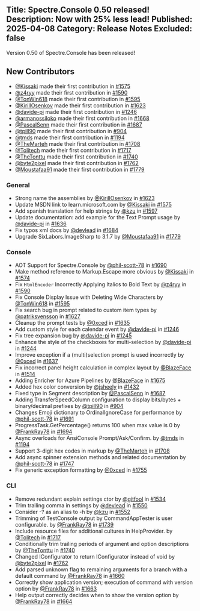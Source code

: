 Title: Spectre.Console 0.50 released!
Description: Now with 25% less lead!
Published: 2025-04-08
Category: Release Notes
Excluded: false
---

Version 0.50 of Spectre.Console has been released!

## New Contributors

* [@Kissaki](https://github.com/Kissaki) made their first contribution in [#1575](https://github.com/spectreconsole/spectre.console/pull/1575)
* [@z4ryy](https://github.com/z4ryy) made their first contribution in [#1590](https://github.com/spectreconsole/spectre.console/pull/1590)
* [@TonWin618](https://github.com/TonWin618) made their first contribution in [#1595](https://github.com/spectreconsole/spectre.console/pull/1595)
* [@KirillOsenkov](https://github.com/KirillOsenkov) made their first contribution in [#1623](https://github.com/spectreconsole/spectre.console/pull/1623)
* [@davide-pi](https://github.com/davide-pi) made their first contribution in [#1246](https://github.com/spectreconsole/spectre.console/pull/1246)
* [@armanossiloko](https://github.com/armanossiloko) made their first contribution in [#1668](https://github.com/spectreconsole/spectre.console/pull/1668)
* [@PascalSenn](https://github.com/PascalSenn) made their first contribution in [#1687](https://github.com/spectreconsole/spectre.console/pull/1687)
* [@tpill90](https://github.com/tpill90) made their first contribution in [#904](https://github.com/spectreconsole/spectre.console/pull/904)
* [@tmds](https://github.com/tmds) made their first contribution in [#1194](https://github.com/spectreconsole/spectre.console/pull/1194)
* [@TheMarteh](https://github.com/TheMarteh) made their first contribution in [#1708](https://github.com/spectreconsole/spectre.console/pull/1708)
* [@Tolitech](https://github.com/Tolitech) made their first contribution in [#1717](https://github.com/spectreconsole/spectre.console/pull/1717)
* [@TheTonttu](https://github.com/TheTonttu) made their first contribution in [#1740](https://github.com/spectreconsole/spectre.console/pull/1740)
* [@byte2pixel](https://github.com/byte2pixel) made their first contribution in [#1762](https://github.com/spectreconsole/spectre.console/pull/1762)
* [@Moustafaa91](https://github.com/Moustafaa91) made their first contribution in [#1779](https://github.com/spectreconsole/spectre.console/pull/1779)

### General

* Strong name the assemblies by [@KirillOsenkov](https://github.com/KirillOsenkov) in [#1623](https://github.com/spectreconsole/spectre.console/pull/1623)
* Update MSDN link to learn.microsoft.com by [@Kissaki](https://github.com/Kissaki) in [#1575](https://github.com/spectreconsole/spectre.console/pull/1575)
* Add spanish translation for help strings by [@kzu](https://github.com/kzu) in [#1597](https://github.com/spectreconsole/spectre.console/pull/1597)
* Update documentation: add example for the Text Prompt usage by [@davide-pi](https://github.com/davide-pi) in [#1636](https://github.com/spectreconsole/spectre.console/pull/1636)
* Fix typos xml docs by [@devlead](https://github.com/devlead) in [#1684](https://github.com/spectreconsole/spectre.console/pull/1684)
* Upgrade SixLabors.ImageSharp to 3.1.7 by [@Moustafaa91](https://github.com/Moustafaa91) in [#1779](https://github.com/spectreconsole/spectre.console/pull/1779)

### Console

* AOT Support for Spectre.Console by [@phil-scott-78](https://github.com/phil-scott-78) in [#1690](https://github.com/spectreconsole/spectre.console/pull/1690)
* Make method reference to Markup.Escape more obvious by [@Kissaki](https://github.com/Kissaki) in [#1574](https://github.com/spectreconsole/spectre.console/pull/1574)
* Fix `HtmlEncoder` Incorrectly Applying Italics to Bold Text by [@z4ryy](https://github.com/z4ryy) in [#1590](https://github.com/spectreconsole/spectre.console/pull/1590)
* Fix Console Display Issue with Deleting Wide Characters by [@TonWin618](https://github.com/TonWin618) in [#1595](https://github.com/spectreconsole/spectre.console/pull/1595)
* Fix search bug in prompt related to custom item types by [@patriksvensson](https://github.com/patriksvensson) in [#1627](https://github.com/spectreconsole/spectre.console/pull/1627)
* Cleanup the prompt tests by [@0xced](https://github.com/0xced) in [#1635](https://github.com/spectreconsole/spectre.console/pull/1635)
* Add custom style for each calendar event by [@davide-pi](https://github.com/davide-pi) in [#1246](https://github.com/spectreconsole/spectre.console/pull/1246)
* Fix tree expansion bug by [@davide-pi](https://github.com/davide-pi) in [#1245](https://github.com/spectreconsole/spectre.console/pull/1245)
* Enhance the style of the checkboxes for multi-selection by [@davide-pi](https://github.com/davide-pi) in [#1244](https://github.com/spectreconsole/spectre.console/pull/1244)
* Improve exception if a (multi)selection prompt is used incorrectly by [@0xced](https://github.com/0xced) in [#1637](https://github.com/spectreconsole/spectre.console/pull/1637)
* Fix incorrect panel height calculation in complex layout by [@BlazeFace](https://github.com/BlazeFace) in [#1514](https://github.com/spectreconsole/spectre.console/pull/1514)
* Adding Enricher for Azure Pipelines by [@BlazeFace](https://github.com/BlazeFace) in [#1675](https://github.com/spectreconsole/spectre.console/pull/1675)
* Added hex color conversion by [@jsheely](https://github.com/jsheely) in [#1432](https://github.com/spectreconsole/spectre.console/pull/1432)
* Fixed type in Segment description by [@PascalSenn](https://github.com/PascalSenn) in [#1687](https://github.com/spectreconsole/spectre.console/pull/1687)
* Adding TransferSpeedColumn configuration to display bits/bytes + binary/decimal prefixes by [@tpill90](https://github.com/tpill90) in [#904](https://github.com/spectreconsole/spectre.console/pull/904)
* Changes Emoji dictionary to OrdinalIgnoreCase for performance by [@phil-scott-78](https://github.com/phil-scott-78) in [#1691](https://github.com/spectreconsole/spectre.console/pull/1691)
* ProgressTask.GetPercentage() returns 100 when max value is 0 by [@FrankRay78](https://github.com/FrankRay78) in [#1694](https://github.com/spectreconsole/spectre.console/pull/1694)
* Async overloads for AnsiConsole Prompt/Ask/Confirm. by [@tmds](https://github.com/tmds) in [#1194](https://github.com/spectreconsole/spectre.console/pull/1194)
* Support 3-digit hex codes in markup by [@TheMarteh](https://github.com/TheMarteh) in [#1708](https://github.com/spectreconsole/spectre.console/pull/1708)
* Add async spinner extension methods and related documentation by [@phil-scott-78](https://github.com/phil-scott-78) in [#1747](https://github.com/spectreconsole/spectre.console/pull/1747)
* Fix generic exception formatting by [@0xced](https://github.com/0xced) in [#1755](https://github.com/spectreconsole/spectre.console/pull/1755)

### CLI

* Remove redundant explain settings ctor by [@gitfool](https://github.com/gitfool) in [#1534](https://github.com/spectreconsole/spectre.console/pull/1534)
* Trim trailing comma in settings by [@devlead](https://github.com/devlead) in [#1550](https://github.com/spectreconsole/spectre.console/pull/1550)
* Consider -? as an alias to -h by [@kzu](https://github.com/kzu) in [#1552](https://github.com/spectreconsole/spectre.console/pull/1552)
* Trimming of TestConsole output by CommandAppTester is user configurable. by [@FrankRay78](https://github.com/FrankRay78) in [#1739](https://github.com/spectreconsole/spectre.console/pull/1739)
* Include resource files for additional cultures in HelpProvider. by [@Tolitech](https://github.com/Tolitech) in [#1717](https://github.com/spectreconsole/spectre.console/pull/1717)
* Conditionally trim trailing periods of argument and option descriptions by [@TheTonttu](https://github.com/TheTonttu) in [#1740](https://github.com/spectreconsole/spectre.console/pull/1740)
* Changed IConfigurator to return IConfigurator instead of void by [@byte2pixel](https://github.com/byte2pixel) in [#1762](https://github.com/spectreconsole/spectre.console/pull/1762)
* Add parsed unknown flag to remaining arguments for a branch with a default command by [@FrankRay78](https://github.com/FrankRay78) in [#1660](https://github.com/spectreconsole/spectre.console/pull/1660)
* Correctly show application version; execution of command with version option by [@FrankRay78](https://github.com/FrankRay78) in [#1663](https://github.com/spectreconsole/spectre.console/pull/1663)
* Help output correctly decides when to show the version option by [@FrankRay78](https://github.com/FrankRay78) in [#1664](https://github.com/spectreconsole/spectre.console/pull/1664)
